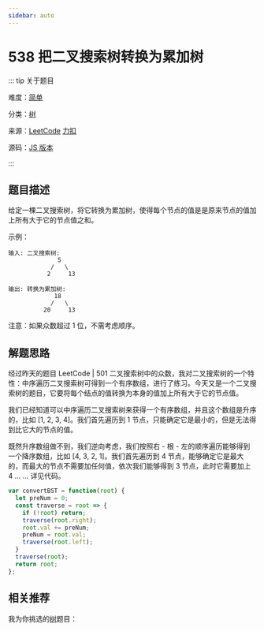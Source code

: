 ```yaml
---
sidebar: auto
---
```


# 538 把二叉搜索树转换为累加树

::: tip 关于题目

难度：[简单](/solution/easy/)

分类：[树](/art/tree.html)

来源：[LeetCode](https://leetcode.com/problems/converse-bst-to-greater-tree/)  [力扣](https://leetcode-cn.com/problems/converse-bst-to-greater-tree/)

源码：[JS 版本](https://github.com/swpuLeo/cattle/blob/master/src/easy/ConverseBSTToGreaterTree.js)

:::



## 题目描述

给定一棵二叉搜索树，将它转换为累加树，使得每个节点的值是是原来节点的值加上所有大于它的节点值之和。

示例：

```
输入: 二叉搜索树:
              5
            /   \
           2     13

输出: 转换为累加树:
             18
            /   \
          20     13
```

注意：如果众数超过 1 位，不需考虑顺序。


## 解题思路

经过昨天的题目 LeetCode | 501 二叉搜索树中的众数，我对二叉搜索树的一个特性：中序遍历二叉搜索树可得到一个有序数组，进行了练习。今天又是一个二叉搜索树的题目，它要将每个结点的值转换为本身的值加上所有大于它的节点值。

我们已经知道可以中序遍历二叉搜索树来获得一个有序数组，并且这个数组是升序的，比如 [1, 2, 3, 4]。我们首先遍历到 1 节点，只能确定它是最小的，但是无法得到比它大的节点的值。

既然升序数组做不到，我们逆向考虑，我们按照右 - 根 - 左的顺序遍历能够得到一个降序数组，比如 [4, 3, 2, 1]。我们首先遍历到 4 节点，能够确定它是最大的，而最大的节点不需要加任何值，依次我们能够得到 3 节点，此时它需要加上 4 ... ... 详见代码。

```js
var convertBST = function(root) {
  let preNum = 0;
  const traverse = root => {
    if (!root) return;
    traverse(root.right);
    root.val += preNum;
    preNum = root.val;
    traverse(root.left);
  }
  traverse(root);
  return root;
};
```


## 相关推荐

我为你挑选的[树](/art/tree.html)题目：
